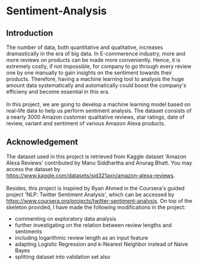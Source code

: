 # Sentiment-Analysis

## Introduction
The number of data, both quantitative and qualitative, increases dramastically in the era of big data. In E-commerence industry, more and more reviews on products can be made more conveniently. Hence, it is extremely costly, if not impossible, for company to go through every review one by one manually to gain insights on the sentiment towards their products. Therefore, having a machine learning tool to analysis the huge amount data systematically and automatically could boost the company's efficieny and become essential in this era. <br> <br>
In this project, we are going to develop a machine learning model based on real-life data to help us perform sentiment analysis. The dataset consists of a nearly 3000 Amazon customer qualitative reviews, star ratings, date of review, variant and sentiment of various Amazon Alexa products.

## Acknowledgement
The dataset used in this project is retrieved from Kaggle dataset 'Amazon Alexa Reviews' contributed by Manu Siddhartha and Anurag Bhatt. You may access the dataset by https://www.kaggle.com/datasets/sid321axn/amazon-alexa-reviews. <br> <br>
Besides, this project is inspired by Ryan Ahmed in the Coursera's guided project 'NLP: Twitter Sentiment Analysis', which can be accessed by https://www.coursera.org/projects/twitter-sentiment-analysis. On top of the skeleton provided, I have made the following modifications in the project:
- commenting on exploratory data analysis
- further investigating on the relation between review lengths and sentiments
- including logarithmic review length as an input feature
- adapting Logistic Regression and k-Nearest Neighbor instead of Naive Bayes
- splitting dataset into validation set also
